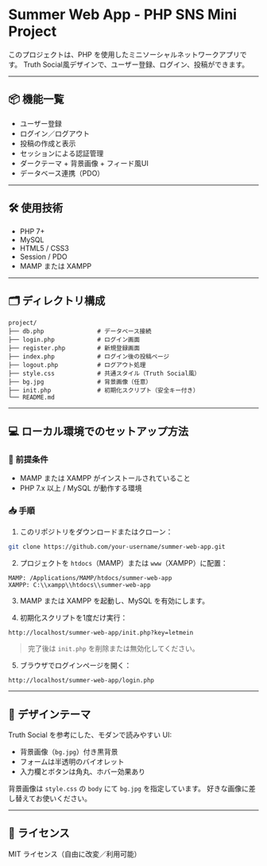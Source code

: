 # Summer Web App - PHP SNS Mini Project

このプロジェクトは、PHP を使用したミニソーシャルネットワークアプリです。
Truth Social風デザインで、ユーザー登録、ログイン、投稿ができます。

---

## 📦 機能一覧

- ユーザー登録
- ログイン／ログアウト
- 投稿の作成と表示
- セッションによる認証管理
- ダークテーマ + 背景画像 + フィード風UI
- データベース連携（PDO）

---

## 🛠 使用技術

- PHP 7+
- MySQL
- HTML5 / CSS3
- Session / PDO
- MAMP または XAMPP

---

## 🗂 ディレクトリ構成

```
project/
├── db.php               # データベース接続
├── login.php            # ログイン画面
├── register.php         # 新規登録画面
├── index.php            # ログイン後の投稿ページ
├── logout.php           # ログアウト処理
├── style.css            # 共通スタイル（Truth Social風）
├── bg.jpg               # 背景画像（任意）
├── init.php             # 初期化スクリプト（安全キー付き）
└── README.md
```

---

## 💻 ローカル環境でのセットアップ方法

### 🔧 前提条件

- MAMP または XAMPP がインストールされていること
- PHP 7.x 以上 / MySQL が動作する環境

### 📥 手順

1. このリポジトリをダウンロードまたはクローン：

```bash
git clone https://github.com/your-username/summer-web-app.git
```

2. プロジェクトを `htdocs`（MAMP）または `www`（XAMPP）に配置：

```
MAMP: /Applications/MAMP/htdocs/summer-web-app
XAMPP: C:\\xampp\\htdocs\\summer-web-app
```

3. MAMP または XAMPP を起動し、MySQL を有効にします。

4. 初期化スクリプトを1度だけ実行：

```
http://localhost/summer-web-app/init.php?key=letmein
```

> 完了後は `init.php` を削除または無効化してください。

5. ブラウザでログインページを開く：

```
http://localhost/summer-web-app/login.php
```

---

## 🎨 デザインテーマ

Truth Social を参考にした、モダンで読みやすい UI:

- 背景画像（`bg.jpg`）付き黒背景
- フォームは半透明のバイオレット
- 入力欄とボタンは角丸、ホバー効果あり

背景画像は `style.css` の `body` にて `bg.jpg` を指定しています。
好きな画像に差し替えてお使いください。

---

## 📄 ライセンス

MIT ライセンス（自由に改変／利用可能）
